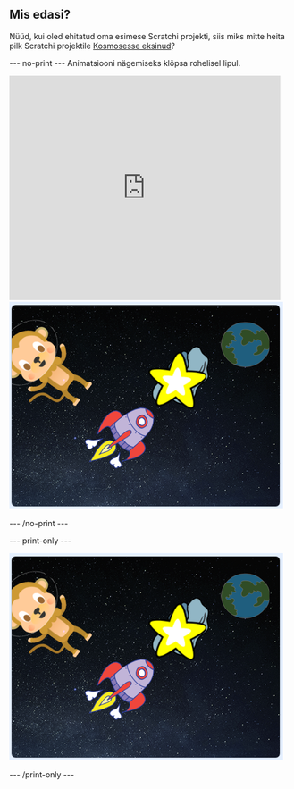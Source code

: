## Mis edasi?

Nüüd, kui oled ehitatud oma esimese Scratchi projekti, siis miks mitte heita pilk Scratchi projektile [Kosmosesse eksinud](https://projects.raspberrypi.org/en/projects/lost-in-space?utm_source=pathway&utm_medium=whatnext&utm_campaign=projects)?

\--- no-print \--- Animatsiooni nägemiseks klõpsa rohelisel lipul.

<div class="scratch-preview">
  <iframe allowtransparency="true" width="485" height="402" src="https://scratch.mit.edu/projects/embed/276873231/?autostart=false" frameborder="0" scrolling="no"></iframe>
  <img src="images/space-final.png">
</div>

\--- /no-print \---

\--- print-only \---

![Lõpeta projekt](images/space-final.png)

\--- /print-only \---